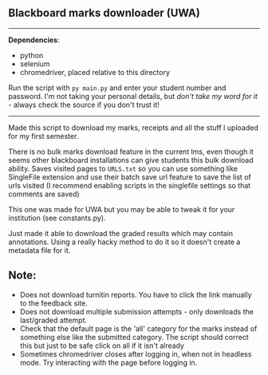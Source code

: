 ## Blackboard marks downloader (UWA)

---

**Dependencies**:

- python
- selenium
- chromedriver, placed relative to this directory

Run the script with `py main.py` and enter your student number and password. I'm not taking your personal details, but _don't take my word for it_ - always check the source if you don't trust it!

---

Made this script to download my marks, receipts and all the stuff I uploaded for my first semester.

There is no bulk marks download feature in the current lms, even though it seems other blackboard installations can give students this bulk download ability. Saves visited pages to `URLS.txt` so you can use something like SingleFile extension and use their batch save url feature to save the list of urls visited (I recommend enabling scripts in the singlefile settings so that comments are saved)

This one was made for UWA but you may be able to tweak it for your institution (see constants.py).

Just made it able to download the graded results which may contain annotations. Using a really hacky method to do it so it doesn't create a metadata file for it.

## Note:

- Does not download turnitin reports. You have to click the link manually to the feedback site.
- Does not download multiple submission attempts - only downloads the last/graded attempt.
- Check that the default page is the 'all' category for the marks instead of something else like the submitted category. The script should correct this but just to be safe click on all if it isn't already
- Sometimes chromedriver closes after logging in, when not in headless mode. Try interacting with the page before logging in.
